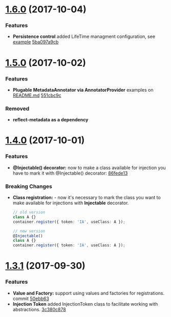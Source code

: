 <a name="1.6.0"></a>
# [1.6.0]() (2017-10-04)

### Features

* **Persistence control** added LifeTime managment configuration, see [example](examples/persistence-control.ts) [5ba097a9cb](https://github.com/thohoh/container-ioc/commit/5ba097a9cb41277e0e9013d4ef5e694f3595de36)

<a name="1.5.0"></a>
# [1.5.0]() (2017-10-02)

### Features

* **Plugable MetadataAnnotator via AnnotatorProvider** examples on [README.md](README.md) [551cbc9c](https://github.com/thohoh/container-ioc/commit/551cbc9cfc9316ce72ad9572ac500089b011ca12)

### Removed
* **reflect-metadata as a dependency**

<a name="1.4.0"></a>
# [1.4.0]() (2017-10-01)

### Features

* **@Injectable() decorator:** now to make a class available for injection you have to mark it with @Injectable() decorator: [86fede13](https://github.com/thohoh/container-ioc/commit/86fede13be7147079c36bc77e204ac21deb360bc)

### Breaking Changes
* **Class registration:** - now it's necessary to mark the class you want to make available for injections with **Injectable** decorator.
    ```Typescript
    // old version
    class A {}
    container.register({ token: 'IA', useClass: A });
    
    // new version
    @Injectable()
    class A {}
    container.register({ token: 'IA', useClass: A });
    ```


<a name="1.3.1"></a>
# [1.3.1]() (2017-09-30)

### Features

* **Value and Factory:** support using values and factories for registrations. commit
[50ebb63](https://github.com/thohoh/container-ioc/commit/50ebb63451878b262626446828f7b7ac5ce6afe5)
* **Injection Token** added InjectionToken class to facilitate working with abstractions. [3c380c878](https://github.com/thohoh/container-ioc/commit/3c380c878abef883b293007f97299d5053eafe5b)